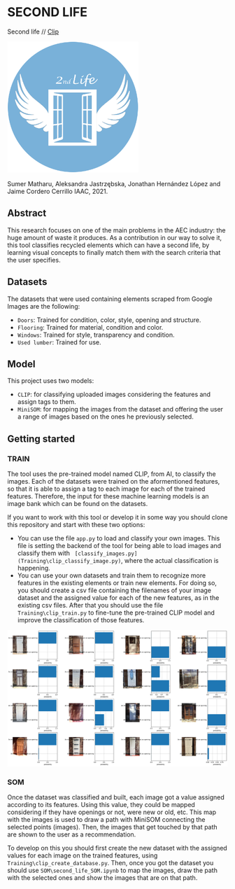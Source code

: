 # SECOND LIFE

Second life // [Clip](https://openai.com/blog/clip/)

<img src="imgs/2ndLife_Logo.png" width="300px"/>

Sumer Matharu, Aleksandra Jastrzębska, Jonathan Hernández López and Jaime Cordero Cerrillo
IAAC, 2021.

## Abstract

This research focuses on one of the main problems in the AEC industry: the huge amount of waste it produces. As a contribution in our way to solve it, this tool classifies recycled elements which can have a second life, by learning visual concepts to finally match them with the search criteria that the user specifies.

## Datasets

The datasets that were used containing elements scraped from Google Images are the following:

 - `Doors`: Trained for condition, color, style, opening and structure.
 - `Flooring`: Trained for material, condition and color.
 - `Windows`: Trained for style, transparency and condition.
 - `Used lumber`: Trained for use.

## Model

This project uses two models:

 - `CLIP`: for classifying uploaded images considering the features and assign tags to them.
 - `MiniSOM`: for mapping the images from the dataset and offering the user a range of images based on the ones he previously selected.

## Getting started

### TRAIN

The tool uses the pre-trained model named CLIP, from AI, to classify the images. Each of the datasets were trained on the aformentioned features, so that it is able to assign a tag to each image for each of the trained features. Therefore, the input for these machine learning models is an image bank which can be found on the datasets.

If you want to work with this tool or develop it in some way you should clone this repository and start with these two options:
 - You can use the file `app.py` to load and classify your own images. This file is setting the backend of the tool for being able to load images and classify them with ` [classify_images.py](Training\clip_classify_image.py)`, where the actual classification is happening.
 - You can use your own datasets and train them to recognize more features in the existing elements or train new elements. For doing so, you should create a csv file containing the filenames of your image dataset and the assigned value for each of the new features, as in the existing csv files. After that you should use the file `Training\clip_train.py` to fine-tune the pre-trained CLIP model and improve the classification of those features.

<img src="imgs/training.png" width="900px"/>

### SOM

Once the dataset was classified and built, each image got a value assigned according to its features. Using this value, they could be mapped considering if they have openings or not, were new or old, etc. This map with the images is used to draw a path with MiniSOM connecting the selected points (images). Then, the images that get touched by that path are shown to the user as a recommendation.

To develop on this you should first create the new dataset with the assigned values for each image on the trained features, using `Training\clip_create_database.py`. Then, once you got the dataset you should use `SOM\second_life_SOM.ipynb` to map the images, draw the path with the selected ones and show the images that are on that path.